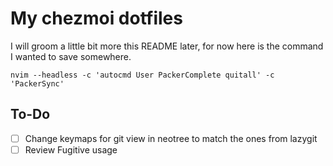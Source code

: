 # My chezmoi dotfiles

I will groom a little bit more this README later, for now here is the command I wanted to save somewhere.

```
nvim --headless -c 'autocmd User PackerComplete quitall' -c 'PackerSync'
```

## To-Do

- [ ] Change keymaps for git view in neotree to match the ones from lazygit
- [ ] Review Fugitive usage
